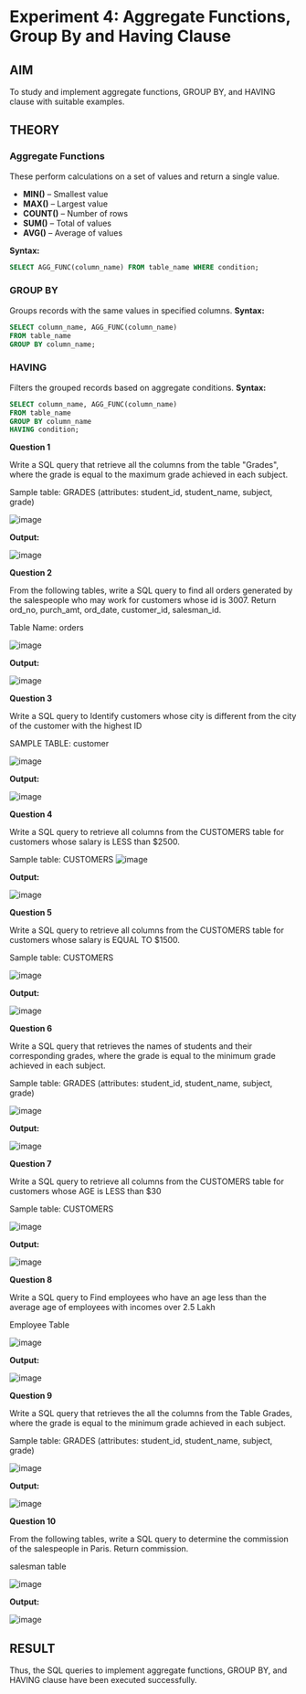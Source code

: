 # Experiment 4: Aggregate Functions, Group By and Having Clause

## AIM
To study and implement aggregate functions, GROUP BY, and HAVING clause with suitable examples.

## THEORY

### Aggregate Functions
These perform calculations on a set of values and return a single value.

- **MIN()** – Smallest value  
- **MAX()** – Largest value  
- **COUNT()** – Number of rows  
- **SUM()** – Total of values  
- **AVG()** – Average of values

**Syntax:**
```sql
SELECT AGG_FUNC(column_name) FROM table_name WHERE condition;
```
### GROUP BY
Groups records with the same values in specified columns.
**Syntax:**
```sql
SELECT column_name, AGG_FUNC(column_name)
FROM table_name
GROUP BY column_name;
```
### HAVING
Filters the grouped records based on aggregate conditions.
**Syntax:**
```sql
SELECT column_name, AGG_FUNC(column_name)
FROM table_name
GROUP BY column_name
HAVING condition;
```

**Question 1**

Write a SQL query that retrieve all the columns from the table "Grades", where the grade is equal to the maximum grade achieved in each subject.

Sample table: GRADES (attributes: student_id, student_name, subject, grade)

![image](https://github.com/user-attachments/assets/68246e47-48ba-4c69-ba5d-a065c96868b3)

**Output:**

![image](https://github.com/user-attachments/assets/cbeba640-5923-4dba-b5ec-789150c6e1ed)



**Question 2**

From the following tables, write a SQL query to find all orders generated by the salespeople who may work for customers whose id is 3007. Return ord_no, purch_amt, ord_date, customer_id, salesman_id.

Table Name: orders

![image](https://github.com/user-attachments/assets/c60ccf7e-cf07-4c01-9e53-754805feb3f5)



**Output:**

![image](https://github.com/user-attachments/assets/b64ed217-cfb6-499e-bbb9-c11a76180f5d)




**Question 3**

Write a SQL query to Identify customers whose city is different from the city of the customer with the highest ID

SAMPLE TABLE: customer

![image](https://github.com/user-attachments/assets/c98cb9c7-de47-4470-ab99-b2337135a0b7)

**Output:**


![image](https://github.com/user-attachments/assets/e4f7aa2c-a596-4dab-b2f1-86a8e449a18d)



**Question 4**

Write a SQL query to retrieve all columns from the CUSTOMERS table for customers whose salary is LESS than $2500.

Sample table: CUSTOMERS
![image](https://github.com/user-attachments/assets/3eb5c44c-db97-4123-ade2-b1c4d5420050)


**Output:**

![image](https://github.com/user-attachments/assets/5b5b1b15-8e09-4cb4-88ad-de13465dce79)


**Question 5**

Write a SQL query to retrieve all columns from the CUSTOMERS table for customers whose salary is EQUAL TO $1500.

Sample table: CUSTOMERS

![image](https://github.com/user-attachments/assets/6c46d737-3297-4c99-b7b1-202483d0a3a8)

**Output:**

![image](https://github.com/user-attachments/assets/eae51394-0ec2-44dc-9d58-403c0c7d0212)



**Question 6**

Write a SQL query that retrieves the names of students and their corresponding grades, where the grade is equal to the minimum grade achieved in each subject.

Sample table: GRADES (attributes: student_id, student_name, subject, grade)

![image](https://github.com/user-attachments/assets/2241be42-ccdd-4da3-b158-7e8318c89dad)


**Output:**

![image](https://github.com/user-attachments/assets/4abe56f2-6fe0-4ceb-9a40-a25045966900)



**Question 7**

Write a SQL query to retrieve all columns from the CUSTOMERS table for customers whose AGE is LESS than $30

Sample table: CUSTOMERS

![image](https://github.com/user-attachments/assets/58dab1e2-e962-4bd6-8d90-9d906da0fb81)

**Output:**

![image](https://github.com/user-attachments/assets/b179c05b-a859-4d6d-b5f3-3958079014c3)



**Question 8**

Write a SQL query to Find employees who have an age less than the average age of employees with incomes over 2.5 Lakh

Employee Table

![image](https://github.com/user-attachments/assets/8fead81f-bdf9-4fad-904c-e5058c67c72e)

**Output:**

![image](https://github.com/user-attachments/assets/0dcf7ca9-0e8b-4890-857b-beff3165eefe)



**Question 9**

Write a SQL query that retrieves the all the columns from the Table Grades, where the grade is equal to the minimum grade achieved in each subject.

Sample table: GRADES (attributes: student_id, student_name, subject, grade)

![image](https://github.com/user-attachments/assets/4e4fa5d0-6a9e-4684-8d7d-73b7d6a0a164)


**Output:**

![image](https://github.com/user-attachments/assets/55cca12a-dde9-423d-b7a4-ca5a8f673148)



**Question 10**

From the following tables, write a SQL query to determine the commission of the salespeople in Paris. Return commission.

salesman table

![image](https://github.com/user-attachments/assets/30a04887-3212-4197-a997-b16ea569bd07)


**Output:**

![image](https://github.com/user-attachments/assets/4a03ba65-7d25-43e3-9a8c-7f344af09481)




## RESULT
Thus, the SQL queries to implement aggregate functions, GROUP BY, and HAVING clause have been executed successfully.
